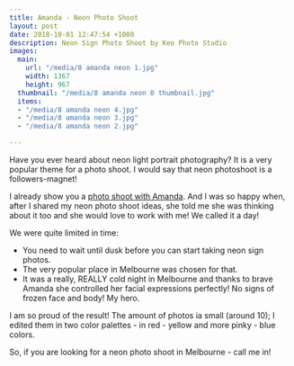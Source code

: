 ```yaml
---
title: Amanda - Neon Photo Shoot
layout: post
date: 2018-10-01 12:47:54 +1000
description: Neon Sign Photo Shoot by Keo Photo Studio
images:
  main: 
    url: "/media/8 amanda neon 1.jpg"
    width: 1367
    height: 967
  thumbnail: "/media/8 amanda neon 0 thumbnail.jpg"
  items:
  - "/media/8 amanda neon 4.jpg"
  - "/media/8 amanda neon 3.jpg"
  - "/media/8 amanda neon 2.jpg"

---
```

Have you ever heard about neon light portrait photography? It is a very popular theme for a photo shoot. I would say that neon photoshoot is a followers-magnet!

I already show you a [photo shoot with Amanda](https://www.keo-studio.com/portfolio/1_amanda/). And I was so happy when, after I shared my neon photo shoot ideas, she told me she was thinking about it too and she would love to work with me! We called it a day!

We were quite limited in time:

* You need to wait until dusk before you can start taking neon sign photos.
* The very popular place in Melbourne was chosen for that.
* It was a really, REALLY cold night in Melbourne and thanks to brave Amanda she controlled her facial expressions perfectly! No signs of frozen face and body! My hero.

I am so proud of the result! The amount of photos ia small (around 10); I edited them in two color palettes - in red - yellow and more pinky - blue colors.

So, if you are looking for a neon photo shoot in Melbourne - call me in!